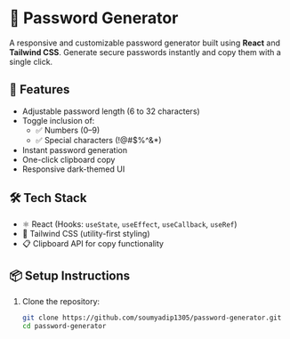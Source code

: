 # 🔐 Password Generator

A responsive and customizable password generator built using **React** and **Tailwind CSS**. Generate secure passwords instantly and copy them with a single click.

## 🚀 Features

- Adjustable password length (6 to 32 characters)
- Toggle inclusion of:
  - ✅ Numbers (0–9)
  - ✅ Special characters (!@#$%^&*)
- Instant password generation
- One-click clipboard copy
- Responsive dark-themed UI

## 🛠️ Tech Stack

- ⚛️ React (Hooks: `useState`, `useEffect`, `useCallback`, `useRef`)
- 🎨 Tailwind CSS (utility-first styling)
- 📋 Clipboard API for copy functionality


## 📦 Setup Instructions

1. Clone the repository:
   ```bash
   git clone https://github.com/soumyadip1305/password-generator.git
   cd password-generator
